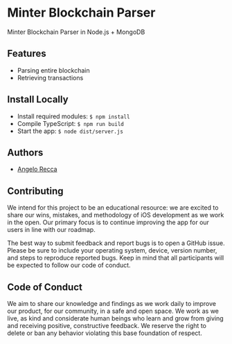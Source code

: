 # Minter Blockchain Parser

Minter Blockchain Parser in Node.js + MongoDB

## Features

* Parsing entire blockchain
* Retrieving transactions

## Install Locally
* Install required modules:
  ```$ npm install```
* Compile TypeScript:
  ```$ npm run build```
* Start the app:
   ```$ node dist/server.js```

## Authors

* [Angelo Recca](https://github.com/angelorc)

## Contributing

We intend for this project to be an educational resource: we are excited to
share our wins, mistakes, and methodology of iOS development as we work
in the open. Our primary focus is to continue improving the app for our users in
line with our roadmap.

The best way to submit feedback and report bugs is to open a GitHub issue.
Please be sure to include your operating system, device, version number, and
steps to reproduce reported bugs. Keep in mind that all participants will be
expected to follow our code of conduct.

## Code of Conduct

We aim to share our knowledge and findings as we work daily to improve our
product, for our community, in a safe and open space. We work as we live, as
kind and considerate human beings who learn and grow from giving and receiving
positive, constructive feedback. We reserve the right to delete or ban any
behavior violating this base foundation of respect.